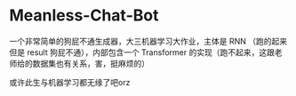 # Meanless-Chat-Bot

一个非常简单的狗屁不通生成器，大三机器学习大作业，主体是 RNN （跑的起来但是 result 狗屁不通），内部包含一个 Transformer 的实现（跑不起来，这跟老师给的数据集也有关系，害，挺麻烦的）

或许此生与机器学习都无缘了吧orz
